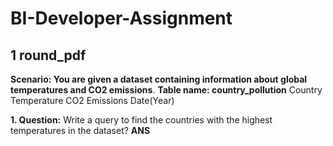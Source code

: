 # BI-Developer-Assignment
## 1 round_pdf
**Scenario: You are given a dataset containing information about global temperatures and CO2 emissions**.
**Table name: country_pollution**
Country
Temperature
CO2 Emissions
Date(Year)

**1. Question:** Write a query to find the countries with the highest temperatures in the dataset?
**ANS** 
